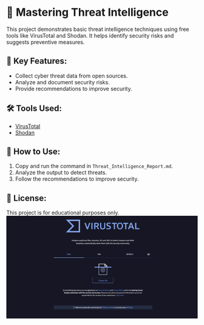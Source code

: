 # 🔐 Mastering Threat Intelligence

This project demonstrates basic threat intelligence techniques using free tools like VirusTotal and Shodan. It helps identify security risks and suggests preventive measures.

## 📌 Key Features:
- Collect cyber threat data from open sources.
- Analyze and document security risks.
- Provide recommendations to improve security.

## 🛠 Tools Used:
- [VirusTotal](https://www.virustotal.com/)
- [Shodan](https://www.shodan.io/)

## 🚀 How to Use:
1. Copy and run the command in `Threat_Intelligence_Report.md`.
2. Analyze the output to detect threats.
3. Follow the recommendations to improve security.

## 📄 License:
This project is for educational purposes only.
![Threat Scan Result](https://github.com/surya6025/Threat-Intelligence-Project/blob/main/proj.png)

